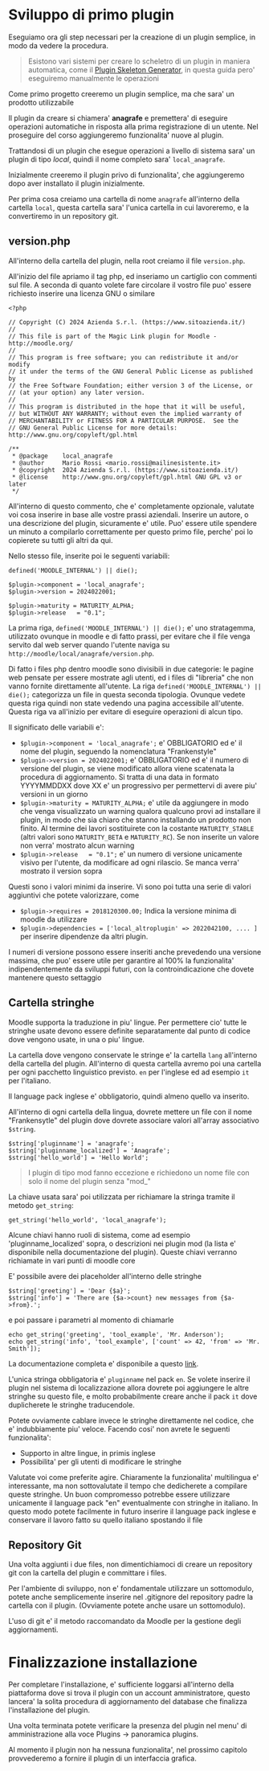 Sviluppo di primo plugin
========================

Eseguiamo ora gli step necessari per la creazione di un plugin semplice, in modo da vedere la procedura.

> Esistono vari sistemi per creare lo scheletro di un plugin in maniera automatica, come il [Plugin Skeleton Generator](https://docs.moodle.org/403/en/Plugin_skeleton_generator), in questa guida pero' eseguiremo manualmente le operazioni

Come primo progetto creeremo un plugin semplice, ma che sara' un prodotto utilizzabile

Il plugin da creare si chiamera' **anagrafe** e premettera' di eseguire operazioni automatiche in risposta alla prima registrazione di un utente. Nel proseguire del corso aggiungeremo funzionalita' nuove al plugin.

Trattandosi di un plugin che esegue operazioni a livello di sistema sara' un plugin di tipo *local*, quindi il nome completo sara' `local_anagrafe`.

Inizialmente creeremo il plugin privo di funzionalita', che aggiungeremo dopo aver installato il plugin inizialmente. 

Per prima cosa creiamo una cartella di nome `anagrafe` all'interno della cartella `local`, questa cartella sara' l'unica cartella in cui lavoreremo, e la convertiremo in un repository git.

version.php
-----------

All'interno della cartella del plugin, nella root creiamo il file `version.php`.

All'inizio del file apriamo il tag php, ed inseriamo un cartiglio con commenti sul file. A seconda di quanto volete fare circolare il vostro file puo' essere richiesto inserire una licenza GNU o similare

```
<?php

// Copyright (C) 2024 Azienda S.r.l. (https://www.sitoazienda.it/)
//
// This file is part of the Magic Link plugin for Moodle - http://moodle.org/
//
// This program is free software; you can redistribute it and/or modify
// it under the terms of the GNU General Public License as published by
// the Free Software Foundation; either version 3 of the License, or
// (at your option) any later version.
//
// This program is distributed in the hope that it will be useful,
// but WITHOUT ANY WARRANTY; without even the implied warranty of
// MERCHANTABILITY or FITNESS FOR A PARTICULAR PURPOSE.  See the
// GNU General Public License for more details: http://www.gnu.org/copyleft/gpl.html

/**
 * @package    local_anagrafe
 * @author     Mario Rossi <mario.rossi@mailinesistente.it>
 * @copyright  2024 Azienda S.r.l. (https://www.sitoazienda.it/)
 * @license    http://www.gnu.org/copyleft/gpl.html GNU GPL v3 or later
 */
```

All'interno di questo commento, che e' completamente opzionale, valutate voi cosa inserire in base alle vostre prassi aziendali. Inserire un autore, o una descrizione del plugin, sicuramente e' utile. Puo' essere utile spendere un minuto a compilarlo correttamente per questo primo file, perche' poi lo copierete su tutti gli altri da qui.

Nello stesso file, inserite poi le seguenti variabili:

```
defined('MOODLE_INTERNAL') || die();         

$plugin->component = 'local_anagrafe';
$plugin->version = 2024022001;

$plugin->maturity = MATURITY_ALPHA;
$plugin->release   = "0.1";
```

La prima riga, `defined('MOODLE_INTERNAL') || die();` e' uno stratagemma, utilizzato ovunque in moodle e di fatto prassi, per evitare che il file venga servito dal web server quando l'utente naviga su `http://moodle/local/anagrafe/version.php`. 

Di fatto i files php dentro moodle sono divisibili in due categorie: le pagine web pensate per essere mostrate agli utenti, ed i files di "libreria" che non vanno fornite direttamente all'utente. La riga `defined('MOODLE_INTERNAL') || die();` categorizza un file in questa seconda tipologia. Ovunque vedete questa riga quindi non state vedendo una pagina accessibile all'utente. Questa riga va all'inizio per evitare di eseguire operazioni di alcun tipo.

Il significato delle variabili e':

* `$plugin->component = 'local_anagrafe';` e' OBBLIGATORIO ed e' il nome del plugin, seguendo la nomenclatura "Frankenstyle"
* `$plugin->version = 2024022001;` e' OBBLIGATORIO ed e' il numero di versione del plugin, se viene modificato allora viene scatenata la procedura di aggiornamento. Si tratta di una data in formato YYYYMMDDXX dove XX e' un progressivo per permettervi di avere piu' versioni in un giorno
* `$plugin->maturity = MATURITY_ALPHA;` e' utile da aggiungere in modo che venga visualizzato un warning qualora qualcuno provi ad installare il plugin, in modo che sia chiaro che stanno installando un prodotto non finito. Al termine dei lavori sostituirete con la costante `MATURITY_STABLE` (altri valori sono `MATURITY_BETA` e `MATURITY_RC`). Se non inserite un valore non verra' mostrato alcun warning
* `$plugin->release   = "0.1";` e' un numero di versione unicamente visivo per l'utente, da modificare ad ogni rilascio. Se manca verra' mostrato il version sopra

Questi sono i valori minimi da inserire. Vi sono poi tutta una serie di valori aggiuntivi che potete valorizzare, come

* `$plugin->requires = 2018120300.00;` Indica la versione minima di moodle da utilizzare 
* `$plugin->dependencies = ['local_altroplugin' => 2022042100, .... ]` per inserire dipendenze da altri plugin.

I numeri di versione possono essere inseriti anche prevedendo una versione massima, che puo' essere utile per garantire al 100% la funzionalita' indipendentemente da sviluppi futuri, con la controindicazione che dovete mantenere questo settaggio

Cartella stringhe
-----------------

Moodle supporta la traduzione in piu' lingue. Per permettere cio' tutte le stringhe usate devono essere definite separatamente dal punto di codice dove vengono usate, in una o piu' lingue.

La cartella dove vengono conservate le stringe e' la cartella `lang` all'interno della cartella del plugin. All'interno di questa cartella avremo poi una cartella per ogni pacchetto linguistico previsto. `en` per l'inglese ed ad esempio `it` per l'italiano.

Il language pack inglese e' obbligatorio, quindi almeno quello va inserito.

All'interno di ogni cartella della lingua, dovrete mettere un file con il nome "Frankensytle" del plugin dove dovrete associare valori all'array associativo `$string`.

```
$string['pluginname'] = 'anagrafe';
$string['pluginname_localized'] = 'Anagrafe';
$string['hello_world'] = 'Hello World';
```

> I plugin di tipo mod fanno eccezione e richiedono un nome file con solo il nome del plugin senza "mod_"

La chiave usata sara' poi utilizzata per richiamare la stringa tramite il metodo `get_string`:

`get_string('hello_world', 'local_anagrafe');`

Alcune chiavi hanno ruoli di sistema, come ad esempio 'pluginname_localized' sopra, o descrizioni nei plugin mod (la lista e' disponibile nella documentazione del plugin). Queste chiavi verranno richiamate in vari punti di moodle core 

E' possibile avere dei placeholder all'interno delle stringhe

```
$string['greeting'] = 'Dear {$a}';
$string['info'] = 'There are {$a->count} new messages from {$a->from}.';
```

e poi passare i parametri al momento di chiamarle

```
echo get_string('greeting', 'tool_example', 'Mr. Anderson');
echo get_string('info', 'tool_example', ['count' => 42, 'from' => 'Mr. Smith']);
```

La documentazione completa e' disponibile a questo [link](https://docs.moodle.org/dev/String_API).

L'unica stringa obbligatoria e' `pluginname` nel pack `en`. Se volete inserire il plugin nel sistema di localizzazione allora dovrete poi aggiungere le altre stringhe su questo file, e molto probabilmente creare anche il pack `it` dove duplicherete le stringhe traducendole.

Potete ovviamente cablare invece le stringhe direttamente nel codice, che e' indubbiamente piu' veloce. Facendo cosi' non avrete le seguenti funzionalita':

* Supporto in altre lingue, in primis inglese
* Possibilita' per gli utenti di modificare le stringhe

Valutate voi come preferite agire. Chiaramente la funzionalita' multilingua e' interessante, ma non sottovalutate il tempo che dedicherete a compilare queste stringhe. Un buon compromesso potrebbe essere utilizzare unicamente il language pack "en" eventualmente con stringhe in italiano. In questo modo potete facilmente in futuro inserire il language pack inglese e conservare il lavoro fatto su quello italiano spostando il file

Repository Git
--------------

Una volta aggiunti i due files, non dimentichiamoci di creare un repository git con la cartella del plugin e committare i files.

Per l'ambiente di sviluppo, non e' fondamentale utilizzare un sottomodulo, potete anche semplicemente inserire nel .gitignore del repository padre la cartella con il plugin. (Ovviamente potete anche usare un sottomodulo).

L'uso di git e' il metodo raccomandato da Moodle per la gestione degli aggiornamenti.

Finalizzazione installazione
============================

Per completare l'installazione, e' sufficiente loggarsi all'interno della piattaforma dove si trova il plugin con un account amministratore, questo lancera' la solita procedura di aggiornamento del database che finalizza l'installazione del plugin.

Una volta terminata potete verificare la presenza del plugin nel menu' di amministrazione alla voce Plugins -> panoramica plugins.

Al momento il plugin non ha nessuna funzionalita', nel prossimo capitolo provvederemo a fornire il plugin di un interfaccia grafica.

